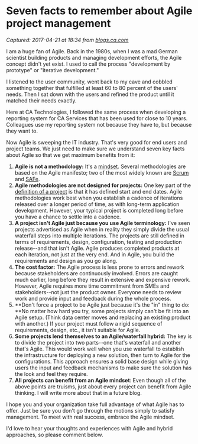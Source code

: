 # Seven facts to remember about Agile project management

_Captured: 2017-04-21 at 18:34 from [blogs.ca.com](http://blogs.ca.com/2017/03/28/seven-facts-remember-agile-project-management/?mrm=425878&cid=GLOB-SMM-CORP-ACX-000002-00001288&utm_source=Direct)_

I am a huge fan of Agile. Back in the 1980s, when I was a mad German scientist building products and managing development efforts, the Agile concept didn't yet exist. I used to call the process "development by prototype" or "iterative development."

I listened to the user community, went back to my cave and cobbled something together that fulfilled at least 60 to 80 percent of the users' needs. Then I sat down with the users and refined the product until it matched their needs exactly.

Here at CA Technologies, I followed the same process when developing a reporting system for CA Services that has been used for close to 10 years. Colleagues use my reporting system not because they have to, but because they want to.

Now Agile is sweeping the IT industry. That's very good for end users and project teams. We just need to make sure we understand seven key facts about Agile so that we get maximum benefits from it:

  1. **Agile is not a methodology:** It's a [mindset](http://www.agilemanifesto.org/). Several methodologies are based on the Agile manifesto; two of the most widely known are [Scrum](https://www.scrumalliance.org/) and [SAFe](http://www.scaledagileframework.com/).
  2. **Agile methodologies are not designed for projects:** One key part of the [definition of a project](http://www.pmi.org/About-Us/About-Us-What-is-Project-Management.aspx) is that it has defined start and end dates. Agile methodologies work best when you establish a cadence of iterations released over a longer period of time, as with long-term application development. However, your typical project is completed long before you have a chance to settle into a cadence.
  3. **A project isn't Agile just because you use Agile terminology:** I've seen projects advertised as Agile when in reality they simply divide the usual waterfall steps into multiple iterations. The projects are still defined in terms of requirements, design, configuration, testing and production release--and that isn't Agile. Agile produces completed products at each iteration, not just at the very end. And in Agile, you build the requirements and design as you go along.
  4. **The cost factor:** The Agile process is less prone to errors and rework because stakeholders are continuously involved. Errors are caught much earlier, long before they result in extensive and expensive rework. However, Agile requires more time commitment from SMEs and stakeholders--not just the product owner. Everyone needs to review work and provide input and feedback during the whole process.
  5. **Don't force a project to be Agile just because it's the "in" thing to do: **No matter how hard you try, some projects simply can't be fit into an Agile setup. (Think data center moves and replacing an existing product with another.) If your project must follow a rigid sequence of requirements, design, etc., it isn't suitable for Agile.
  6. **Some projects lend themselves to an Agile/waterfall hybrid:** The key is to divide the project into two parts--one that's waterfall and another that's Agile. This would work well when you use waterfall to establish the infrastructure for deploying a new solution, then turn to Agile for the configurations. This approach ensures a solid base design while giving users the input and feedback mechanisms to make sure the solution has the look and feel they require.
  7. **All projects can benefit from an Agile mindset**: Even though all of the above points are truisms, just about every project can benefit from Agile thinking. I will write more about that in a future blog.

I hope you and your organization take full advantage of what Agile has to offer. Just be sure you don't go through the motions simply to satisfy management. To meet with real success, embrace the Agile mindset.

I'd love to hear your thoughts and experiences with Agile and hybrid approaches, so please comment below.
